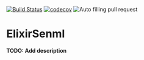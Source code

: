 [![Build Status](https://travis-ci.com/fargozhu/elixir_senml.svg?branch=master)](https://travis-ci.com/fargozhu/elixir_senml)
[![codecov](https://codecov.io/gh/calipo/elixir_senml/branch/master/graph/badge.svg)](https://codecov.io/gh/calipo/elixir_senml)
![Auto filling pull request](https://github.com/fargozhu/elixir_senml/workflows/Auto%20filling%20pull%20request/badge.svg?branch=master)


# ElixirSenml

**TODO: Add description**
